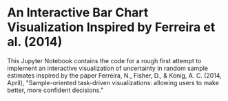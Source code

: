 # An Interactive Bar Chart Visualization Inspired by Ferreira et al. (2014)

This Jupyter Notebook contains the code for a rough first attempt to implement an interactive visualization of uncertainty in random sample estimates inspired by the paper Ferreira, N., Fisher, D., & Konig, A. C. (2014, April), "Sample-oriented task-driven visualizations: allowing users to make better, more confident decisions."

